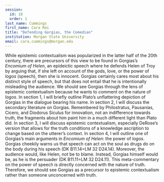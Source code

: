 ```yaml
---
session:
  id: 18
  order: 1
last_name: Cummings
first_name: Cara Rei
title: "Defending Gorgias, the Comedian"
institution: Morgan State University
email: cara.cummings@morgan.edu
---
```


While epistemic contextualism was popularized in the latter half of the 20th century, there are precursors of this view to be found in Gorgias’s *Encomium of Helen*, an epideictic speech where he defends Helen of Troy by arguing that, if she left on account of the gods, love, or the power of *logos* (speech), then she is innocent. Gorgias certainly cares most about his distinct style of speech, but that does not entail that he is intentionally misleading the audience. We should see Gorgias through the lens of epistemic contextualism because he wants to comment on the nature of *logos*.
In section 1, I will briefly outline Plato’s unflattering depiction of Gorgias in the dialogue bearing his name. In section 2, I will discuss the secondary literature on Gorgias. Remembered by Philostratus, Pausanias, Cicero, and Diodorus Siculus for innovation, not an indifference towards truth, the fragments about him paint him in a much different light than Plato did. In section 3, I will discuss epistemic contextualism, especially DeRose’s version that allows for the truth conditions of a knowledge ascription to change based on the utterer’s context. In section 4, I will outline one of Gorgias’s main arguments in *Encomium of Helen*: the power of *logos*. Gorgias cheekily warns us that speech can act on the soul as drugs do on the body during his speech (DK B11.14=LM 32 D24.14). Moreover, the audience would, like Helen, not be to blame. Instead, Gorgias himself would be, as he is the persuader (DK B11.11=LM 32 D24.11). This meta-commentary on the power of speech is directly concerned with the nature of truth. Therefore, we should see Gorgias as a precursor to epistemic contextualism rather than someone unconcerned with truth.


